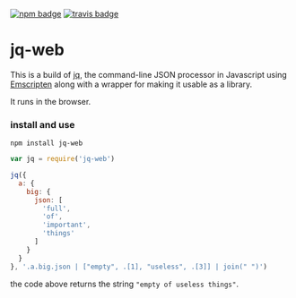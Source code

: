 [![npm badge](https://img.shields.io/npm/v/jq-web.svg)](https://www.npmjs.com/package/jq-web)
[![travis badge](https://travis-ci.org/fiatjaf/jq-web.svg?branch=master)](https://travis-ci.org/fiatjaf/jq-web)

# jq-web

This is a build of [jq](https://github.com/stedolan/jq), the command-line JSON processor in Javascript using [Emscripten](http://kripken.github.io/emscripten-site/) along with a wrapper for making it usable as a library.

It runs in the browser.

### install and use

```
npm install jq-web
```

```js
var jq = require('jq-web')

jq({
  a: {
    big: {
      json: [
        'full',
        'of',
        'important',
        'things'
      ]
    } 
  }
}, '.a.big.json | ["empty", .[1], "useless", .[3]] | join(" ")')
```

the code above returns the string `"empty of useless things"`.
